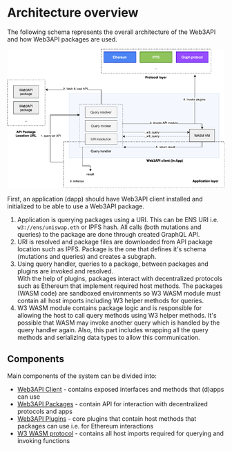 # Architecture overview
The following schema represents the overall architecture of the Web3API and how Web3API packages are used.

![Architecture](../assets/Architecture.png)

First, an application (dapp) should have Web3API client installed and initialized to be able to use a Web3API package.

1. Application is querying packages using a URI. This can be ENS URI i.e. `w3://ens/uniswap.eth` or IPFS hash.
All calls (both mutations and queries) to the package are done through created GraphQL API.
2. URI is resolved and package files are downloaded from API package location such as IPFS. Package is the one that defines it's schema (mutations and queries) and creates a subgraph.
3. Using query handler, queries to a package, between packages and plugins are invoked and resolved.  
With the help of plugins, packages interact with decentralized protocols such as Ethereum that implement required host methods.
The packages (WASM code) are sandboxed environments so W3 WASM module must contain all host imports including W3 helper methods for queries.
4. W3 WASM module contains package logic and is responsible for allowing the host to call query methods using W3 helper methods.
It's possible that WASM may invoke another query which is handled by the query handler again. 
Also, this part includes wrapping all the query methods and serializing data types to allow this communication.


## Components

Main components of the system can be divided into:
- [Web3API Client](../components/Web3API_Client.md) - contains exposed interfaces and methods that (d)apps can use 
- [Web3API Packages](../components/Web3API_Package.md) - contain API for interaction with decentralized protocols and apps
- [Web3API Plugins](../components/Web3API_Plugins.md) - core plugins that contain host methods that packages can use i.e. for Ethereum interactions
- [W3 WASM protocol](../components/WASM_protocol.md) - contains all host imports required for querying and invoking functions

 
